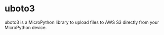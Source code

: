 # uboto3
uboto3 is a MicroPython library to upload files to AWS S3 directly from your MicroPython device.

